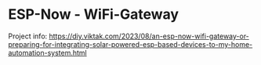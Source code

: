 # ESP-Now - WiFi-Gateway

Project info: https://diy.viktak.com/2023/08/an-esp-now-wifi-gateway-or-preparing-for-integrating-solar-powered-esp-based-devices-to-my-home-automation-system.html
